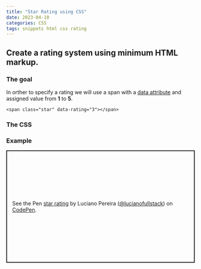```yaml
---
title: "Star Rating using CSS"
date: 2023-04-10
categories: CSS
tags: snippets html css rating
---
```


## Create a rating system using minimum HTML markup.

### The goal

In orther to specify a rating we will use a span with a <a href="https://developer.mozilla.org/en-US/docs/Learn/HTML/Howto/Use_data_attributes">data attribute</a> and assigned value from <strong>1</strong> to <strong>5</strong>.

```
<span class="star" data-rating="3"></span>
```

### The CSS



### Example

<p class="codepen" data-height="300" data-default-tab="html,result" data-slug-hash="VwELpPO" data-user="lucianofullstack" style="height: 300px; box-sizing: border-box; display: flex; align-items: center; justify-content: center; border: 2px solid; margin: 1em 0; padding: 1em;">
  <span>See the Pen <a href="https://codepen.io/lucianofullstack/pen/VwELpPO">
  star rating</a> by Luciano Pereira (<a href="https://codepen.io/lucianofullstack">@lucianofullstack</a>)
  on <a href="https://codepen.io">CodePen</a>.</span>
</p>

<script async src="https://cpwebassets.codepen.io/assets/embed/ei.js"></script>